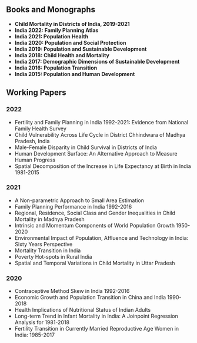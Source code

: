 ## Books and Monographs

* **Child Mortality in Districts of India, 2019-2021**
* **India 2022: Family Planning Atlas**
* **India 2021: Population Health**
* **India 2020: Population and Social Protection**
* **India 2019: Population and Sustainable Development**
* **India 2018: Child Health and Mortality**
* **India 2017: Demographic Dimensions of Sustainable Development**
* **India 2016: Population Transition**
* **India 2015: Population and Human Development**

## Working Papers

### 2022

* Fertility and Family Planning in India 1992-2021: Evidence from National Family Health Survey
* Child Vulnerability Across Life Cycle in District Chhindwara of Madhya Pradesh, India
* Male-Female Disparity in Child Survival in Districts of India
* Human Development Surface: An Alternative Approach to Measure Human Progress
* Spatial Decomposition of the Increase in Life Expectancy at Birth in India 1981-2015

### 2021

* A Non-parametric Approach to Small Area Estimation
* Family Planning Performance in India 1992-2016
* Regional, Residence, Social Class and Gender Inequalities in Child Mortality in Madhya Pradesh
* Intrinsic and Momentum Components of World Population Growth 1950-2020
* Environmental Impact of Population, Affluence and Technology in India: Sixty Years Perspective
* Mortality Transition in India
* Poverty Hot-spots in Rural India
* Spatial and Temporal Variations in Child Mortality in Uttar Pradesh

### 2020

* Contraceptive Method Skew in India 1992-2016
* Economic Growth and Population Transition in China and India 1990-2018
* Health Implications of Nutritional Status of Indian Adults
* Long-term Trend in Infant Mortality in India: A Joinpoint Regression Analysis for 1981-2018
* Fertility Transition in Currently Married Reproductive Age Women in India: 1985-2017
